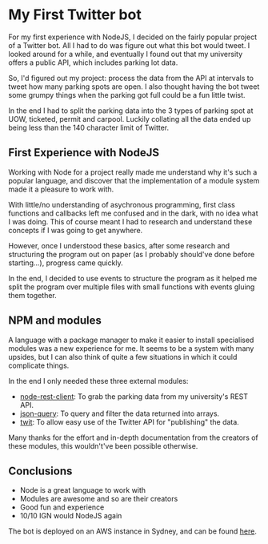 # My First Twitter bot #
For my first experience with NodeJS, I decided on the fairly popular project of a Twitter bot.
All I had to do was figure out what this bot would tweet. I looked around for a while, and eventually I found out that my university offers a public API, which includes parking lot data.

So, I'd figured out my project: process the data from the API at intervals to tweet how many parking spots are open. I also thought  having the bot tweet some grumpy things when the parking got full could be a fun little twist.

In the end I had to split the parking data into the 3 types of parking spot at UOW, ticketed, permit and carpool. Luckily collating all the data ended up being less than the 140 character limit of Twitter.

## First Experience with NodeJS ##
Working with Node for a project really made me understand why it's such a popular language, and discover that the implementation of a module system made it a pleasure to work with.

With little/no understanding of asychronous programming, first class functions and callbacks left me confused and in the dark, with no idea what I was doing. This of course meant I had to research and understand these concepts if I was going to get anywhere.

However, once I understood these basics, after some research and structuring the program out on paper (as I probably should've done before starting...), progress came quickly.

In the end, I decided to use events to structure the program as it helped me split the program over multiple files with small functions with events gluing them together.

## NPM and modules ##
A language with a package manager to make it easier to install specialised modules was a new experience for me.
It seems to be a system with many upsides, but I can also think of quite a few situations in which it could complicate things.

In the end I only needed these three external modules:

* [node-rest-client](https://github.com/aacerox/node-rest-client): To grab the parking data from my university's REST API.
* [json-query](https://github.com/mmckegg/json-query): To query and filter the data returned into arrays.
* [twit](https://github.com/ttezel/twit): To allow easy use of the Twitter API for "publishing" the data.

Many thanks for the effort and in-depth documentation from the creators of these modules, this wouldn't've been possible otherwise.

## Conclusions ##
* Node is a great language to work with
* Modules are awesome and so are their creators
* Good fun and experience
* 10/10 IGN would NodeJS again

The bot is deployed on an AWS instance in Sydney, and can be found [here](https://twitter.com/UOWParking).
